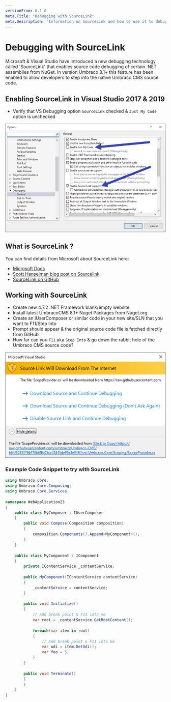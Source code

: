 ```yaml
---
versionFrom: 8.1.0
meta.Title: "Debugging with SourceLink"
meta.Description: "Information on SourceLink and how to use it to debug the Umbraco CMS source code"
---
```


# Debugging with SourceLink
Microsoft & Visual Studio have introduced a new debugging technology called 'SourceLink' that enables source code debugging of certain .NET assemblies from NuGet. In version Umbraco 8.1+ this feature has been enabled to allow developers to step into the native Umbraco CMS source code.

## Enabling SourceLink in Visual Studio 2017 & 2019
* Verify that VS Debugging option `SourceLink` checked & `Just My Code` option is unchecked

![Visual Studio 2019 Debug Settings for SourceLink](images/VS19-enable-sourcelink.png)

## What is SourceLink ?
You can find details from Microsoft about SourceLink here:

* [Microsoft Docs](https://docs.microsoft.com/en-us/dotnet/standard/library-guidance/sourcelink)
* [Scott Hanselman blog post on Sourcelink](https://www.hanselman.com/blog/ExploringNETCoresSourceLinkSteppingIntoTheSourceCodeOfNuGetPackagesYouDontOwn.aspx)
* [SourceLink on GitHub](https://github.com/dotnet/sourcelink)

## Working with SourceLink
* Create new 4.7.2 .NET Framework blank/empty website
* Install latest UmbracoCMS 8.1+ Nuget Packages from Nuget.org
* Create an IUserComposer or similar code in your new site/SLN that you want to F11/Step Into
* Prompt should appear & the original source code file is fetched directly from GitHub
* How far can you `F11` aka `Step Into` & go down the rabbit hole of the Umbraco CMS source code?

![Visual Studio 2019 SourceLink dialog](images/VS19-sourcelink-prompt.png)

### Example Code Snippet to try with SourceLink

```csharp
using Umbraco.Core;
using Umbraco.Core.Composing;
using Umbraco.Core.Services;

namespace WebApplication23
{
    public class MyComposer : IUserComposer
    {
        public void Compose(Composition composition)
        {
            composition.Components().Append<MyComponent>();
        }
    }

    public class MyComponent : IComponent
    {
        private IContentService _contentService;

        public MyComponent(IContentService contentService)
        {
            _contentService = contentService;
        }

        public void Initialize()
        {
            // Add break point & F11 into me
            var root = _contentService.GetRootContent();

            foreach(var item in root)
            {
                // Add break point & F11 into me
                var udi = item.GetUdi();
                var foo = 5;
            }
        }

        public void Terminate()
        {
        }
    }
}
```
